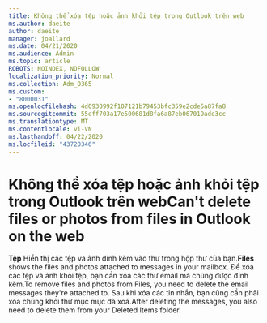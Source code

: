 ```yaml
---
title: Không thể xóa tệp hoặc ảnh khỏi tệp trong Outlook trên web
ms.author: daeite
author: daeite
manager: joallard
ms.date: 04/21/2020
ms.audience: Admin
ms.topic: article
ROBOTS: NOINDEX, NOFOLLOW
localization_priority: Normal
ms.collection: Adm_O365
ms.custom:
- "8000031"
ms.openlocfilehash: 4d0930992f107121b79453bfc359e2cde5a87fa8
ms.sourcegitcommit: 55eff703a17e500681d8fa6a87eb067019ade3cc
ms.translationtype: MT
ms.contentlocale: vi-VN
ms.lasthandoff: 04/22/2020
ms.locfileid: "43720346"
---
```

# <a name="cant-delete-files-or-photos-from-files-in-outlook-on-the-web"></a><span data-ttu-id="9533b-102">Không thể xóa tệp hoặc ảnh khỏi tệp trong Outlook trên web</span><span class="sxs-lookup"><span data-stu-id="9533b-102">Can't delete files or photos from files in Outlook on the web</span></span>

<span data-ttu-id="9533b-103">**Tệp** Hiển thị các tệp và ảnh đính kèm vào thư trong hộp thư của bạn.</span><span class="sxs-lookup"><span data-stu-id="9533b-103">**Files** shows the files and photos attached to messages in your mailbox.</span></span> <span data-ttu-id="9533b-104">Để xóa các tệp và ảnh khỏi tệp, bạn cần xóa các thư email mà chúng được đính kèm.</span><span class="sxs-lookup"><span data-stu-id="9533b-104">To remove files and photos from Files, you need to delete the email messages they're attached to.</span></span> <span data-ttu-id="9533b-105">Sau khi xóa các tin nhắn, bạn cũng cần phải xóa chúng khỏi thư mục mục đã xoá.</span><span class="sxs-lookup"><span data-stu-id="9533b-105">After deleting the messages, you also need to delete them from your Deleted Items folder.</span></span>